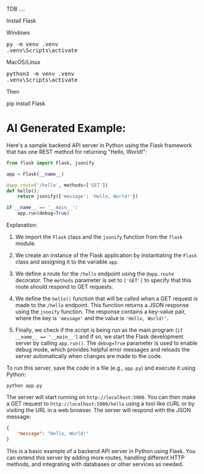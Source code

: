 TDB ....

Install Flask

Windows
<pre>
py -m venv .venv
.venv\Scripts\activate
</pre>

MacOS/Linux
<pre>
python3 -m venv .venv
.venv\Scripts\activate
</pre>

Then

pip install Flask

AI Generated Example:
=====================

Here's a sample backend API server in Python using the Flask framework that has one REST method for returning "Hello, World!":

```python
from flask import Flask, jsonify

app = Flask(__name__)

@app.route('/hello', methods=['GET'])
def hello():
    return jsonify({'message': 'Hello, World!'})

if __name__ == '__main__':
    app.run(debug=True)
```

Explanation:

1. We import the `Flask` class and the `jsonify` function from the `flask` module.

2. We create an instance of the Flask application by instantiating the `Flask` class and assigning it to the variable `app`.

3. We define a route for the `/hello` endpoint using the `@app.route` decorator. The `methods` parameter is set to `['GET']` to specify that this route should respond to GET requests.

4. We define the `hello()` function that will be called when a GET request is made to the `/hello` endpoint. This function returns a JSON response using the `jsonify` function. The response contains a key-value pair, where the key is `'message'` and the value is `'Hello, World!'`.

5. Finally, we check if the script is being run as the main program (`if __name__ == '__main__'`) and if so, we start the Flask development server by calling `app.run()`. The `debug=True` parameter is used to enable debug mode, which provides helpful error messages and reloads the server automatically when changes are made to the code.

To run this server, save the code in a file (e.g., `app.py`) and execute it using Python:

```
python app.py
```

The server will start running on `http://localhost:5000`. You can then make a GET request to `http://localhost:5000/hello` using a tool like cURL or by visiting the URL in a web browser. The server will respond with the JSON message:

```json
{
    "message": "Hello, World!"
}
```

This is a basic example of a backend API server in Python using Flask. You can extend this server by adding more routes, handling different HTTP methods, and integrating with databases or other services as needed.
